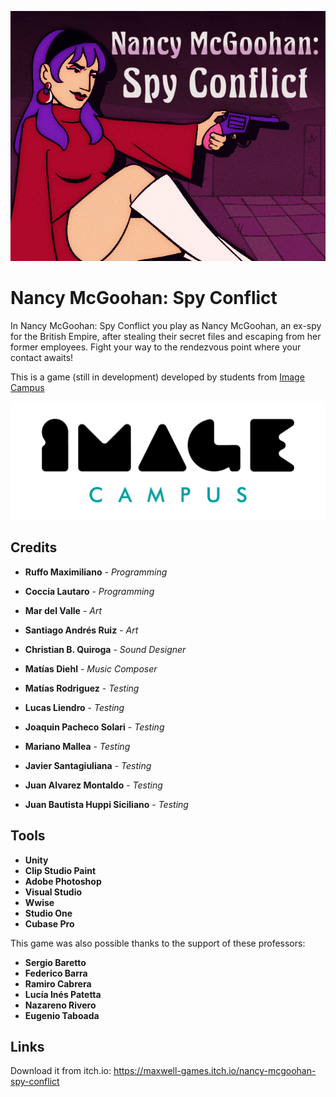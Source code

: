 <p align="center">
<img src="Logo.png" alt="Nancy McGoohan: Spy Conflict"/>
</p>

# Nancy McGoohan: Spy Conflict

In Nancy McGoohan: Spy Conflict you play as Nancy McGoohan, an ex-spy for the British Empire, after stealing their secret files and escaping from her former employees. Fight your way to the rendezvous point where your contact awaits!

This is a game (still in development) developed by students from <a href="https://www.imagecampus.edu.ar/">Image Campus</a>

<p align="center">
  <a href="https://www.imagecampus.edu.ar/">
    <img src="logo-image-campus.png" alt="Image Campus"/>
  </a> 
</p>


## Credits

- **Ruffo Maximiliano** - *Programming*
- **Coccia Lautaro** - *Programming*

- **Mar del Valle** - *Art*
- **Santiago Andrés Ruiz** - *Art*

- **Christian B. Quiroga** - *Sound Designer*
- **Matías Diehl** - *Music Composer*

- **Matías Rodriguez** - *Testing*
- **Lucas Liendro** - *Testing*
- **Joaquin Pacheco Solari** - *Testing*

- **Mariano Mallea** - *Testing*
- **Javier Santagiuliana** - *Testing*
- **Juan Alvarez Montaldo** - *Testing*
- **Juan Bautista Huppi Siciliano** - *Testing*

## Tools
- **Unity**
- **Clip Studio Paint**
- **Adobe Photoshop**
- **Visual Studio**
- **Wwise**
- **Studio One**
- **Cubase Pro**

This game was also possible thanks to the support of these professors:

- **Sergio Baretto**
- **Federico Barra**
- **Ramiro Cabrera**
- **Lucía Inés Patetta**
- **Nazareno Rivero**
- **Eugenio Taboada**


## Links

Download it from itch.io: https://maxwell-games.itch.io/nancy-mcgoohan-spy-conflict
